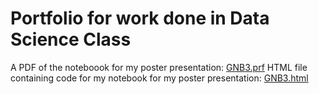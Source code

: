 # Portfolio for work done in Data Science Class
A PDF of the noteboook for my poster presentation: [GNB3.prf](https://github.com/graceflitsch/graceflitsch.github.io/blob/main/GNB3.pdf)
HTML file containing code for my notebook for my poster presentation: [GNB3.html](https://github.com/graceflitsch/graceflitsch.github.io/blob/main/GNB3.html)
